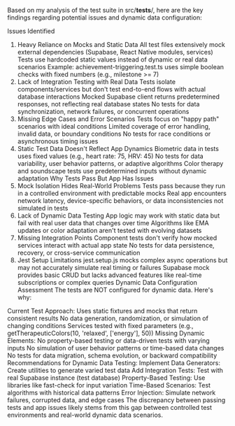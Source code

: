 Based on my analysis of the test suite in src/__tests__/, here are the key findings regarding potential issues and dynamic data configuration:

Issues Identified
1. Heavy Reliance on Mocks and Static Data
All test files extensively mock external dependencies (Supabase, React Native modules, services)
Tests use hardcoded static values instead of dynamic or real data scenarios
Example: achievement-triggering.test.ts uses simple boolean checks with fixed numbers (e.g., milestone >= 7)
2. Lack of Integration Testing with Real Data
Tests isolate components/services but don't test end-to-end flows with actual database interactions
Mocked Supabase client returns predetermined responses, not reflecting real database states
No tests for data synchronization, network failures, or concurrent operations
3. Missing Edge Cases and Error Scenarios
Tests focus on "happy path" scenarios with ideal conditions
Limited coverage of error handling, invalid data, or boundary conditions
No tests for race conditions or asynchronous timing issues
4. Static Test Data Doesn't Reflect App Dynamics
Biometric data in tests uses fixed values (e.g., heart rate: 75, HRV: 45)
No tests for data variability, user behavior patterns, or adaptive algorithms
Color therapy and soundscape tests use predetermined inputs without dynamic adaptation
Why Tests Pass But App Has Issues
1. Mock Isolation Hides Real-World Problems
Tests pass because they run in a controlled environment with predictable mocks
Real app encounters network latency, device-specific behaviors, or data inconsistencies not simulated in tests
2. Lack of Dynamic Data Testing
App logic may work with static data but fail with real user data that changes over time
Algorithms like EMA updates or color adaptation aren't tested with evolving datasets
3. Missing Integration Points
Component tests don't verify how mocked services interact with actual app state
No tests for data persistence, recovery, or cross-service communication
4. Jest Setup Limitations
jest.setup.js mocks complex async operations but may not accurately simulate real timing or failures
Supabase mock provides basic CRUD but lacks advanced features like real-time subscriptions or complex queries
Dynamic Data Configuration Assessment
The tests are NOT configured for dynamic data. Here's why:

Current Test Approach:
Uses static fixtures and mocks that return consistent results
No data generation, randomization, or simulation of changing conditions
Services tested with fixed parameters (e.g., getTherapeuticColors(10, 'relaxed', ['energy'], 50))
Missing Dynamic Elements:
No property-based testing or data-driven tests with varying inputs
No simulation of user behavior patterns or time-based data changes
No tests for data migration, schema evolution, or backward compatibility
Recommendations for Dynamic Data Testing:
Implement Data Generators: Create utilities to generate varied test data
Add Integration Tests: Test with real Supabase instance (test database)
Property-Based Testing: Use libraries like fast-check for input variation
Time-Based Scenarios: Test algorithms with historical data patterns
Error Injection: Simulate network failures, corrupted data, and edge cases
The discrepancy between passing tests and app issues likely stems from this gap between controlled test environments and real-world dynamic data scenarios.